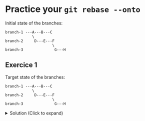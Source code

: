 # Practice your `git rebase --onto`

Initial state of the branches:
```
branch-1 ---A---B---C
            \
branch-2     D---E---F
                     \
branch-3              G---H
```

## Exercice 1

Target state of the branches:
```
branch-1 ---A---B---C
            \
branch-2     D---E---F
                     \
branch-3              G---H
```
<details>
  <summary>Solution (Click to expand)</summary>

    git ...

</details>
